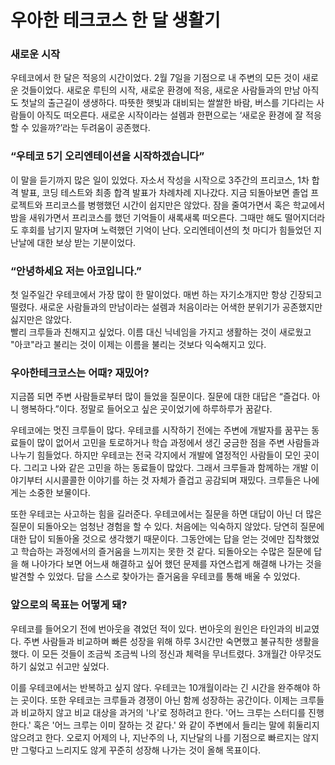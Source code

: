 # 우아한 테크코스 한 달 생활기

### 새로운 시작

우테코에서 한 달은 적응의 시간이었다.
2월 7일을 기점으로 내 주변의 모든 것이 새로운 것들이었다.
새로운 루틴의 시작, 새로운 환경에 적응, 새로운 사람들과의 만남 
아직도 첫날의 출근길이 생생하다.
따뜻한 햇빛과 대비되는 쌀쌀한 바람, 버스를 기다리는 사람들이 아직도 떠오른다.
새로운 시작이라는 설렘과 한편으로는 ‘새로운 환경에 잘 적응할 수 있을까?’라는 두려움이 공존했다.

### “우테코 5기 오리엔테이션을 시작하겠습니다”

이 말을 듣기까지 많은 일이 있었다. 
자소서 작성을 시작으로 3주간의 프리코스, 1차 합격 발표, 코딩 테스트와 최종 합격 발표가 차례차례 지나갔다. 
지금 되돌아보면 졸업 프로젝트와 프리코스를 병행했던 시간이 쉽지만은 않았다. 
잠을 줄여가면서 혹은 학교에서 밤을 새워가면서 프리코스를 했던 기억들이 새록새록 떠오른다.
그때만 해도 떨어지더라도 후회를 남기지 말자며 노력했던 기억이 난다. 
오리엔테이션의 첫 마디가 힘들었던 지난날에 대한 보상 받는 기분이었다.

### “안녕하세요 저는 아코입니다.”

첫 일주일간 우테코에서 가장 많이 한 말이었다. 
매번 하는 자기소개지만 항상 긴장되고 떨렸다. 
새로운 사람들과의 만남이라는 설렘과 처음이라는 어색한 분위기가 공존했지만 싫지만은 않았다.  
빨리 크루들과 친해지고 싶었다. 
이름 대신 닉네임을 가지고 생활하는 것이 새로웠고 "아코"라고 불리는 것이 이제는 이름을 불리는 것보다 익숙해지고 있다.

### 우아한테크코스는 어때? 재밌어?

지금쯤 되면 주변 사람들로부터 많이 들었을 질문이다. 
질문에 대한 대답은 “즐겁다. 아니 행복하다.”이다. 
정말로 들어오고 싶은 곳이었기에 하루하루가 꿈같다. <br>

우테코에는 멋진 크루들이 많다.
우테코를 시작하기 전에는 주변에 개발자를 꿈꾸는 동료들이 많이 없어서 고민을 토로하거나 
학습 과정에서 생긴 궁금한 점을 주변 사람들과 나누기 힘들었다. 
하지만 우테코는 전국 각지에서 개발에 열정적인 사람들이 모인 곳이다.
그리고 나와 같은 고민을 하는 동료들이 많았다. 
그래서 크루들과 함께하는 개발 이야기부터 시시콜콜한 이야기를 하는 것 자체가 즐겁고 공감되며 재밌다.
크루들은 나에게는 소중한 보물이다.

또한 우테코는 사고하는 힘을 길러준다.
우테코에서는 질문을 하면 대답이 아닌 더 많은 질문이 되돌아오는 엄청난 경험을 할 수 있다.
처음에는 익숙하지 않았다. 
당연히 질문에 대한 답이 되돌아올 것으로 생각했기 때문이다.
그동안에는 답을 얻는 것에만 집착했었고 학습하는 과정에서의 즐거움을 느끼지는 못한 것 같다.
되돌아오는 수많은 질문에 답을 해 나아가다 보면 어느새 해결하고 싶어 했던 문제를 자연스럽게
해결해 나가는 것을 발견할 수 있었다.
답을 스스로 찾아가는 즐거움을 우테코를 통해 배울 수 있었다.


### 앞으로의 목표는 어떻게 돼?
우테코를 들어오기 전에 번아웃을 겪었던 적이 있다. 
번아웃의 원인은 타인과의 비교였다.
주변 사람들과 비교하며 빠른 성장을 위해 하루 3시간만 숙면했고 불규칙한 생활을 했다.
이 모든 것들이 조금씩 조금씩 나의 정신과 체력을 무너트렸다. 
3개월간 아무것도 하기 싫었고 쉬고만 싶었다.

이를 우테코에서는 반복하고 싶지 않다. 
우테코는 10개월이라는 긴 시간을 완주해야 하는 곳이다.
또한 우테코는 크루들과 경쟁이 아닌 함께 성장하는 공간이다.
이제는 크루들과 비교하지 않고 비교 대상을 과거의 '나'로 정하려고 한다.
'어느 크루는 스터디를 진행한다.' 혹은 '어느 크루는 이미 잘하는 것 같다.' 와 같이 주변에서 들리는 말에 휘둘리지 않으려고 한다.
오로지 어제의 나, 지난주의 나, 지난달의 나를 기점으로 빠르지는 않지만 그렇다고 느리지도 않게 꾸준히 성장해 나가는 것이 올해 목표이다.
